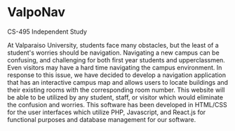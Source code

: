 # ValpoNav
CS-495 Independent Study

At Valparaiso University, students face many obstacles, but the least of a student's worries should be navigation. 
Navigating a new campus can be confusing, and challenging for both first year students and upperclassmen. 
Even visitors may have a hard time navigating the campus environment. In response to this issue, we 
have decided to develop a navigation application that has an interactive campus map and allows 
users to locate buildings and their existing rooms with the corresponding room number. 
This website will be able to be utilized by any student, staff, or visitor which 
would eliminate the confusion and worries. This software has been developed in 
HTML/CSS for the user interfaces which utilize PHP, Javascript, and React.js 
for functional purposes and database management for our software.
